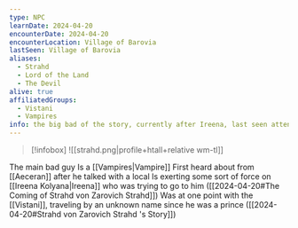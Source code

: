 ```yaml
---
type: NPC
learnDate: 2024-04-20
encounterDate: 2024-04-20
encounterLocation: Village of Barovia
lastSeen: Village of Barovia
aliases: 
  - Strahd
  - Lord of the Land
  - The Devil
alive: true
affiliatedGroups: 
  - Vistani
  - Vampires
info: the big bad of the story, currently after Ireena, last seen attending to somthing else after fending him off in the Village of Barovia 
---
```

>[!infobox]
>![[strahd.png\|profile+htall+relative wm-tl]]

The main bad guy
Is a [[Vampires|Vampire]]
First heard about from [[Aeceran]] after he talked with a local
Is exerting some sort of force on [[Ireena Kolyana|Ireena]] who was trying to go to him ([[2024-04-20#The Coming of Strahd von Zarovich Strahd]])
Was at one point with the [[Vistani]], traveling by an unknown name since he was a prince ([[2024-04-20#Strahd von Zarovich Strahd 's Story]])